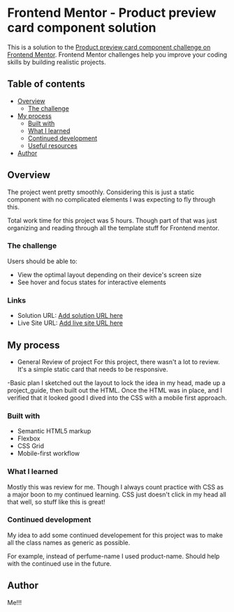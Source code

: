 # Frontend Mentor - Product preview card component solution

This is a solution to the [Product preview card component challenge on Frontend Mentor](https://www.frontendmentor.io/challenges/product-preview-card-component-GO7UmttRfa). Frontend Mentor challenges help you improve your coding skills by building realistic projects. 

## Table of contents

- [Overview](#overview)
  - [The challenge](#the-challenge)
- [My process](#my-process)
  - [Built with](#built-with)
  - [What I learned](#what-i-learned)
  - [Continued development](#continued-development)
  - [Useful resources](#useful-resources)
- [Author](#author)


## Overview

The project went pretty smoothly. Considering this is just a static component with no complicated elements I was expecting to fly through this. 

Total work time for this project was 5 hours. Though part of that was just organizing and reading through all the template stuff for Frontend mentor.

### The challenge

Users should be able to:

- View the optimal layout depending on their device's screen size
- See hover and focus states for interactive elements

### Links

- Solution URL: [Add solution URL here](https://ablueblaze.github.io/FM-001-product-card/)
- Live Site URL: [Add live site URL here](https://your-live-site-url.com)

## My process
  - General Review of project
    For this project, there wasn't a lot to review. It's a simple static card that needs to be responsive. 

  -Basic plan
    I sketched out the layout to lock the idea in my head, made up a project_guide, then built out the HTML. 
    Once the HTML was in place, and I verified that it looked good I dived into the CSS with a mobile first approach.

### Built with

- Semantic HTML5 markup
- Flexbox
- CSS Grid
- Mobile-first workflow

### What I learned

Mostly this was review for me. Though I always count practice with CSS as a major boon to my continued learning. CSS just doesn't click in my head all that well, so stuff like this is great!

### Continued development

My idea to add some continued developement for this project was to make all the class names as generic as possible. 

For example, instead of perfume-name I used product-name. Should help with the continued use in the future.

## Author

Me!!!
